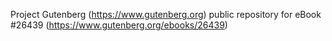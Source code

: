 Project Gutenberg (https://www.gutenberg.org) public repository for eBook #26439 (https://www.gutenberg.org/ebooks/26439)
